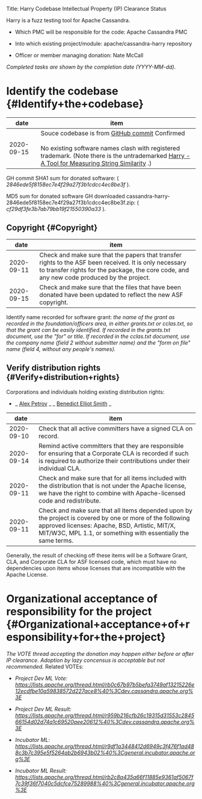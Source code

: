 Title: Harry Codebase Intellectual Property (IP) Clearance Status


Harry is a fuzz testing tool for Apache Cassandra.



- Which PMC will be responsible for the code: Apache Cassandra PMC


- Into which existing project/module: apache/cassandra-harry repository


- Officer or member managing donation: Nate McCall

 _Completed tasks are shown by the completion date (YYYY-MM-dd)._ 


# Identify the codebase {#Identify+the+codebase}

| date | item |
|------|------|
| 2020-09-15 | Souce codebase is from [GitHub commit](https://github.com/ifesdjeen/cassandra-harry/tree/2846ede5f8158ec7e4f29a27f3b1cdcc4ec8be3f) Confirmed<br></br>No existing software names clash with registered trademark. (Note there is the untrademarked [Harry - A Tool for Measuring String Similarity](https://github.com/rieck/harry) .) |

GH commit SHA1 sum for donated software: ( _2846ede5f8158ec7e4f29a27f3b1cdcc4ec8be3f_ ).


MD5 sum for donated software GH downloaded cassandra-harry-2846ede5f8158ec7e4f29a27f3b1cdcc4ec8be3f.zip: ( _cf29df3fe3b7ab79bb19f21550390a33_ ).


## Copyright {#Copyright}

| date | item |
|------|------|
| 2020-09-11 | Check and make sure that the papers that transfer rights to the ASF been received. It is only necessary to transfer rights for the package, the core code, and any new code produced by the project. |
| 2020-09-15 | Check and make sure that the files that have been donated have been updated to reflect the new ASF copyright. |

Identify name recorded for software grant: _the name of the grant as recorded in the foundation/officers area, in either grants.txt or cclas.txt, so that the grant can be easily identified. If recorded in the grants.txt document, use the "for" or title. If recorded in the cclas.txt document, use the company name (field 2 without submitter name) and the "form on file" name (field 4, without any people's names)._ 


## Verify distribution rights {#Verify+distribution+rights}

Corporations and individuals holding existing distribution rights:



-  _ [Alex Petrov](https://whimsy.apache.org/roster/committer/aweisberg) _  _ [Benedict Elliot Smith](https://whimsy.apache.org/roster/committer/benedict) _ 

| date | item |
|------|------|
| 2020-09-10 | Check that all active committers have a signed CLA on record. |
| 2020-09-14 | Remind active committers that they are responsible for ensuring that a Corporate CLA is recorded if such is required to authorize their contributions under their individual CLA. |
| 2020-09-11 | Check and make sure that for all items included with the distribution that is not under the Apache license, we have the right to combine with Apache-licensed code and redistribute. |
| 2020-09-11 | Check and make sure that all items depended upon by the project is covered by one or more of the following approved licenses: Apache, BSD, Artistic, MIT/X, MIT/W3C, MPL 1.1, or something with essentially the same terms. |

Generally, the result of checking off these items will be a Software Grant, CLA, and Corporate CLA for ASF licensed code, which must have no dependencies upon items whose licenses that are incompatible with the Apache License.


# Organizational acceptance of responsibility for the project {#Organizational+acceptance+of+responsibility+for+the+project}
 _The VOTE thread accepting the donation may happen either before or after IP clearance. Adoption by lazy concensus is acceptable but not recommended._ 
Related VOTEs:



-  _Project Dev ML Vote: https://lists.apache.org/thread.html/rb0c67b97b5befa3749af13215226e12ecdfbe10a59838572d227ace8%40%3Cdev.cassandra.apache.org%3E_ 

-  _Project Dev ML Result: https://lists.apache.org/thread.html/r959b216cfb26c19315d31553c284566154d02d74a1c69520aee20612%40%3Cdev.cassandra.apache.org%3E_ 

-  _Incubator ML: https://lists.apache.org/thread.html/r9df1a3448412d6949c3f476f1ad488c3b7c395e5f5264ab2b6943b02%40%3Cgeneral.incubator.apache.org%3E_ 

-  _Incubator ML Result: https://lists.apache.org/thread.html/rb2c8a435a66f11885e9361af5067f7c39f36f7040c5dcfce75289988%40%3Cgeneral.incubator.apache.org%3E_ 
